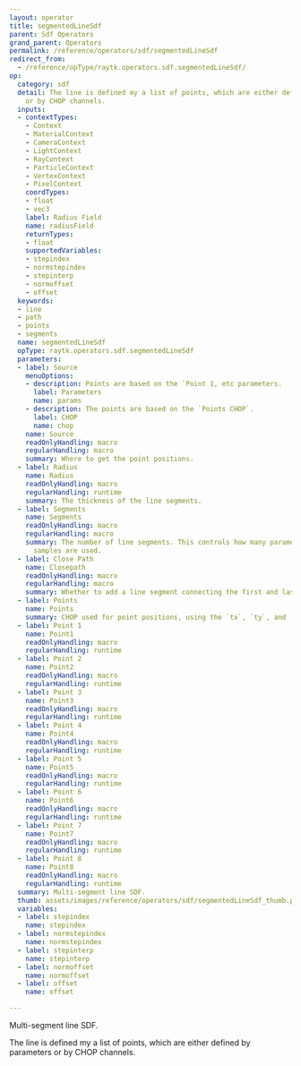 ```yaml
---
layout: operator
title: segmentedLineSdf
parent: Sdf Operators
grand_parent: Operators
permalink: /reference/operators/sdf/segmentedLineSdf
redirect_from:
  - /reference/opType/raytk.operators.sdf.segmentedLineSdf/
op:
  category: sdf
  detail: The line is defined my a list of points, which are either defined by parameters
    or by CHOP channels.
  inputs:
  - contextTypes:
    - Context
    - MaterialContext
    - CameraContext
    - LightContext
    - RayContext
    - ParticleContext
    - VertexContext
    - PixelContext
    coordTypes:
    - float
    - vec3
    label: Radius Field
    name: radiusField
    returnTypes:
    - float
    supportedVariables:
    - stepindex
    - normstepindex
    - stepinterp
    - normoffset
    - offset
  keywords:
  - line
  - path
  - points
  - segments
  name: segmentedLineSdf
  opType: raytk.operators.sdf.segmentedLineSdf
  parameters:
  - label: Source
    menuOptions:
    - description: Points are based on the `Point 1, etc parameters.
      label: Parameters
      name: params
    - description: The points are based on the `Points CHOP`.
      label: CHOP
      name: chop
    name: Source
    readOnlyHandling: macro
    regularHandling: macro
    summary: Where to get the point positions.
  - label: Radius
    name: Radius
    readOnlyHandling: macro
    regularHandling: runtime
    summary: The thickness of the line segments.
  - label: Segments
    name: Segments
    readOnlyHandling: macro
    regularHandling: macro
    summary: The number of line segments. This controls how many parameters or CHOP
      samples are used.
  - label: Close Path
    name: Closepath
    readOnlyHandling: macro
    regularHandling: macro
    summary: Whether to add a line segment connecting the first and last points.
  - label: Points
    name: Points
    summary: CHOP used for point positions, using the `tx`, `ty`, and `tz` channels
  - label: Point 1
    name: Point1
    readOnlyHandling: macro
    regularHandling: runtime
  - label: Point 2
    name: Point2
    readOnlyHandling: macro
    regularHandling: runtime
  - label: Point 3
    name: Point3
    readOnlyHandling: macro
    regularHandling: runtime
  - label: Point 4
    name: Point4
    readOnlyHandling: macro
    regularHandling: runtime
  - label: Point 5
    name: Point5
    readOnlyHandling: macro
    regularHandling: runtime
  - label: Point 6
    name: Point6
    readOnlyHandling: macro
    regularHandling: runtime
  - label: Point 7
    name: Point7
    readOnlyHandling: macro
    regularHandling: runtime
  - label: Point 8
    name: Point8
    readOnlyHandling: macro
    regularHandling: runtime
  summary: Multi-segment line SDF.
  thumb: assets/images/reference/operators/sdf/segmentedLineSdf_thumb.png
  variables:
  - label: stepindex
    name: stepindex
  - label: normstepindex
    name: normstepindex
  - label: stepinterp
    name: stepinterp
  - label: normoffset
    name: normoffset
  - label: offset
    name: offset

---
```



Multi-segment line SDF.

The line is defined my a list of points, which are either defined by parameters or by CHOP channels.